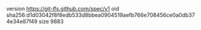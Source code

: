 version https://git-lfs.github.com/spec/v1
oid sha256:d1d03042f8f8edb533d8bbea0904519aefb766e708456ce0a0db374e34e87f49
size 9883
